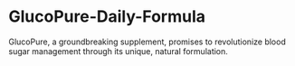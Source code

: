 # GlucoPure-Daily-Formula
GlucoPure, a groundbreaking supplement, promises to revolutionize blood sugar management through its unique, natural formulation.
